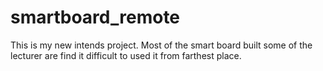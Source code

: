 # smartboard_remote
This is my new intends project. Most of the smart board built some of the lecturer are find it difficult to used it from farthest place.
